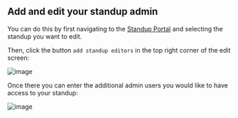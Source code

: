 ## Add and edit your standup admin

You can do this by first navigating to the [Standup Portal](https://standup-and-prosper.com/app/#/standups) and selecting the standup you want to edit.

Then, click the button `add standup editors` in the top right corner of the edit screen:

![image](https://github.com/Standup-and-Prosper/Standup-and-Prosper-FAQ/assets/5056218/9cfd8107-3002-4b3f-be2e-fabd1f091c2a)


Once there you can enter the additional admin users you would like to have access to your standup:

![image](https://github.com/Standup-and-Prosper/Standup-and-Prosper-FAQ/assets/5056218/a6c291a6-ef68-4a42-9c62-186906505211)
